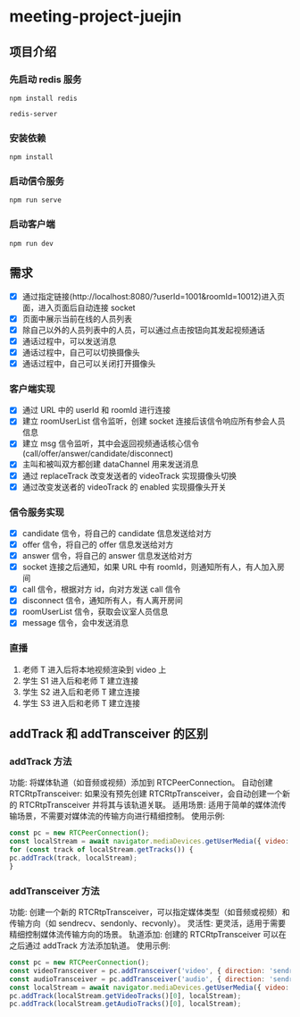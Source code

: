 # meeting-project-juejin

## 项目介绍

### 先启动 redis 服务

```shell
npm install redis

redis-server
```

### 安装依赖

```shell
npm install
```

### 启动信令服务

```shell
npm run serve
```

### 启动客户端

```shell
npm run dev
```

## 需求

- [x] 通过指定链接(http://localhost:8080/?userId=1001&roomId=10012)进入页面，进入页面后自动连接 socket
- [x] 页面中展示当前在线的人员列表
- [x] 除自己以外的人员列表中的人员，可以通过点击按钮向其发起视频通话
- [x] 通话过程中，可以发送消息
- [x] 通话过程中，自己可以切换摄像头
- [x] 通话过程中，自己可以关闭打开摄像头

### 客户端实现

- [x] 通过 URL 中的 userId 和 roomId 进行连接
- [x] 建立 roomUserList 信令监听，创建 socket 连接后该信令响应所有参会人员信息
- [x] 建立 msg 信令监听，其中会返回视频通话核心信令(call/offer/answer/candidate/disconnect)
- [x] 主叫和被叫双方都创建 dataChannel 用来发送消息
- [x] 通过 replaceTrack 改变发送者的 videoTrack 实现摄像头切换
- [x] 通过改变发送者的 videoTrack 的 enabled 实现摄像头开关

### 信令服务实现

- [x] candidate 信令，将自己的 candidate 信息发送给对方
- [x] offer 信令，将自己的 offer 信息发送给对方
- [x] answer 信令，将自己的 answer 信息发送给对方
- [x] socket 连接之后通知，如果 URL 中有 roomId，则通知所有人，有人加入房间
- [x] call 信令，根据对方 id，向对方发送 call 信令
- [x] disconnect 信令，通知所有人，有人离开房间
- [x] roomUserList 信令，获取会议室人员信息
- [x] message 信令，会中发送消息

### 直播
1. 老师 T 进入后将本地视频渲染到 video 上
2. 学生 S1 进入后和老师 T 建立连接
3. 学生 S2 进入后和老师 T 建立连接
4. 学生 S3 进入后和老师 T 建立连接

## addTrack 和 addTransceiver 的区别
### addTrack 方法
功能: 将媒体轨道（如音频或视频）添加到 RTCPeerConnection。
自动创建 RTCRtpTransceiver: 如果没有预先创建 RTCRtpTransceiver，会自动创建一个新的 RTCRtpTransceiver 并将其与该轨道关联。
适用场景: 适用于简单的媒体流传输场景，不需要对媒体流的传输方向进行精细控制。
使用示例:
```js
const pc = new RTCPeerConnection();
const localStream = await navigator.mediaDevices.getUserMedia({ video: true, audio: true });
for (const track of localStream.getTracks()) {
pc.addTrack(track, localStream);
}
```
### addTransceiver 方法
功能: 创建一个新的 RTCRtpTransceiver，可以指定媒体类型（如音频或视频）和传输方向（如 sendrecv、sendonly、recvonly）。
灵活性: 更灵活，适用于需要精细控制媒体流传输方向的场景。
轨道添加: 创建的 RTCRtpTransceiver 可以在之后通过 addTrack 方法添加轨道。
使用示例:
```js
const pc = new RTCPeerConnection();
const videoTransceiver = pc.addTransceiver('video', { direction: 'sendrecv' });
const audioTransceiver = pc.addTransceiver('audio', { direction: 'sendrecv' });
const localStream = await navigator.mediaDevices.getUserMedia({ video: true, audio: true });
pc.addTrack(localStream.getVideoTracks()[0], localStream);
pc.addTrack(localStream.getAudioTracks()[0], localStream);
```